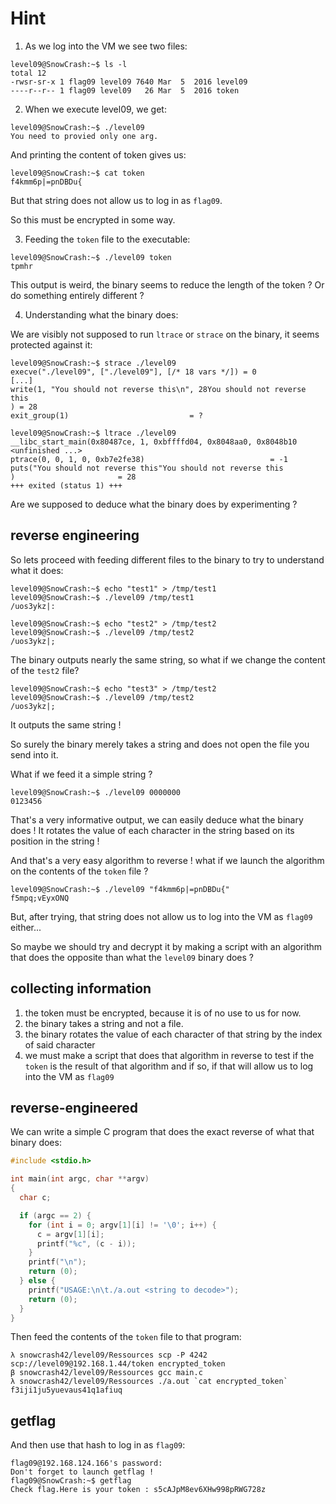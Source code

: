 # Hint

1. As we log into the VM we see two files:

```shell-session
level09@SnowCrash:~$ ls -l
total 12
-rwsr-sr-x 1 flag09 level09 7640 Mar  5  2016 level09
----r--r-- 1 flag09 level09   26 Mar  5  2016 token
```

2. When we execute level09, we get:

```shell-session
level09@SnowCrash:~$ ./level09
You need to provied only one arg.
```

And printing the content of token gives us:

```shell-session
level09@SnowCrash:~$ cat token
f4kmm6p|=pnDBDu{
```

But that string does not allow us to log in as `flag09`.

So this must be encrypted in some way.

3. Feeding the `token` file to the executable: 

```shell-session
level09@SnowCrash:~$ ./level09 token
tpmhr
```

This output is weird, the binary seems to reduce the length of the token ? Or do something entirely different ?

4. Understanding what the binary does:

We are visibly not supposed to run `ltrace` or `strace` on the binary, it seems protected against it:

```shell-session
level09@SnowCrash:~$ strace ./level09
execve("./level09", ["./level09"], [/* 18 vars */]) = 0
[...]
write(1, "You should not reverse this\n", 28You should not reverse this
) = 28
exit_group(1)                           = ?
```

```shell-session
level09@SnowCrash:~$ ltrace ./level09
__libc_start_main(0x80487ce, 1, 0xbffffd04, 0x8048aa0, 0x8048b10 <unfinished ...>
ptrace(0, 0, 1, 0, 0xb7e2fe38)                            = -1
puts("You should not reverse this"You should not reverse this
)                       = 28
+++ exited (status 1) +++
```

Are we supposed to deduce what the binary does by experimenting ?

## reverse engineering 

So lets proceed with feeding different files to the binary to try to understand what it does:

```shell-session
level09@SnowCrash:~$ echo "test1" > /tmp/test1
level09@SnowCrash:~$ ./level09 /tmp/test1
/uos3ykz|:
```

```shell-session
level09@SnowCrash:~$ echo "test2" > /tmp/test2
level09@SnowCrash:~$ ./level09 /tmp/test2
/uos3ykz|;
```

The binary outputs nearly the same string, so what if we change the content of the `test2` file?

```shell-session
level09@SnowCrash:~$ echo "test3" > /tmp/test2
level09@SnowCrash:~$ ./level09 /tmp/test2
/uos3ykz|;
```

It outputs the same string !

So surely the binary merely takes a string and does not open the file you send into it.

What if we feed it a simple string ?

```shell-session
level09@SnowCrash:~$ ./level09 0000000
0123456
```

That's a very informative output, we can easily deduce what the binary does !
It rotates the value of each character in the string based on its position in the string !

And that's a very easy algorithm to reverse !
what if we launch the algorithm on the contents of the `token` file ?

```shell-session
level09@SnowCrash:~$ ./level09 "f4kmm6p|=pnDBDu{"
f5mpq;vEyxONQ
```

But, after trying, that string does not allow us to log into the VM as `flag09` either...

So maybe we should try and decrypt it by making a script with an algorithm that does the opposite than what the `level09` binary does ?

## collecting information

1. the token must be encrypted, because it is of no use to us for now.
2. the binary takes a string and not a file.
3. the binary rotates the value of each character of that string by the index of said character
4. we must make a script that does that algorithm in reverse to test if the `token` is the result of that algorithm and if so, if that will allow us to log into the VM as `flag09`

## reverse-engineered

We can write a simple C program that does the exact reverse of what that binary does:

```C
#include <stdio.h>

int main(int argc, char **argv)
{
  char c;

  if (argc == 2) {
    for (int i = 0; argv[1][i] != '\0'; i++) {
      c = argv[1][i];
      printf("%c", (c - i));
    }
    printf("\n");
    return (0);
  } else {
    printf("USAGE:\n\t./a.out <string to decode>");
    return (0);
  }
}
```

Then feed the contents of the `token` file to that program:
```shell-session
λ snowcrash42/level09/Ressources scp -P 4242 scp://level09@192.168.1.44/token encrypted_token
β snowcrash42/level09/Ressources gcc main.c                                   
λ snowcrash42/level09/Ressources ./a.out `cat encrypted_token`                
f3iji1ju5yuevaus41q1afiuq
```

## getflag

And then use that hash to log in as `flag09`:

```shell-sesison
flag09@192.168.124.166's password:
Don't forget to launch getflag !
flag09@SnowCrash:~$ getflag
Check flag.Here is your token : s5cAJpM8ev6XHw998pRWG728z
```
